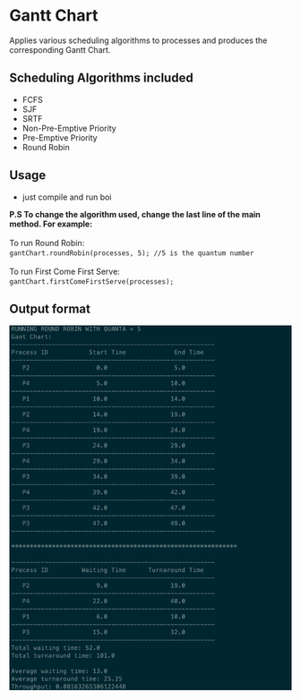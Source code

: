 # Gantt Chart
Applies various scheduling algorithms to processes and produces the corresponding Gantt Chart.
## Scheduling Algorithms included
- FCFS
- SJF
- SRTF
- Non-Pre-Emptive Priority
- Pre-Emptive Priority
- Round Robin
## Usage
- just compile and run boi

**P.S To change the algorithm used, change the last line of the main method. For example:<br><br>**
To run Round Robin:<br>
`gantChart.roundRobin(processes, 5); //5 is the quantum number`
<br><br>
To run First Come First Serve:<br>
`gantChart.firstComeFirstServe(processes);`

## Output format
![alt text](./public/outputScreenshot.png?raw=true)
